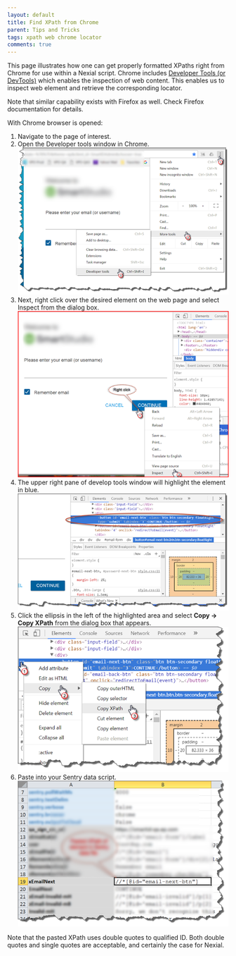 ```yaml
---
layout: default
title: Find XPath from Chrome
parent: Tips and Tricks
tags: xpath web chrome locator
comments: true
---
```



This page illustrates how one can get properly formatted XPaths right from Chrome for use within a Nexial script. 
Chrome includes <a href="https://developers.google.com/web/tools/chrome-devtools/" class="external_link" 
target="_nexial_link">Developer Tools (or DevTools)</a> which enables the inspection of web content. This enables us to
inspect web element and retrieve the corresponding locator.

Note that similar capability exists with Firefox as well. Check Firefox documentation for details.

With Chrome browser is opened:
1. Navigate to the page of interest.
2. Open the Developer tools window in Chrome.<br/>
   ![](image/FindXPathFromChrome_01.png)
3. Next, right click over the desired element on the web page and select Inspect from the dialog box.<br/>
   ![](image/FindXPathFromChrome_02.png)
4. The upper right pane of develop tools window will highlight the element in blue.<br/>
   ![](image/FindXPathFromChrome_03.png)
5. Click the ellipsis in the left of the highlighted area and select **Copy -> Copy XPath** from the dialog box that 
   appears.<br/>
   ![](image/FindXPathFromChrome_04.png)
6. Paste into your Sentry data script.<br/>
   ![](image/FindXPathFromChrome_05.png)

Note that the pasted XPath uses double quotes to qualified ID. Both double quotes and single quotes are acceptable, 
and certainly the case for Nexial.
